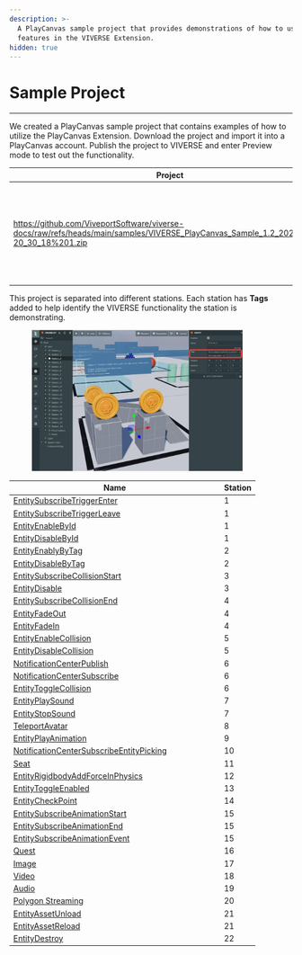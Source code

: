 ```yaml
---
description: >-
  A PlayCanvas sample project that provides demonstrations of how to use the
  features in the VIVERSE Extension.
hidden: true
---
```


# Sample Project

***

We created a PlayCanvas sample project that contains examples of how to utilize the PlayCanvas Extension. Download the project and import it into a PlayCanvas account. Publish the project to VIVERSE and enter Preview mode to test out the functionality.

<table><thead><tr><th width="270">Project</th><th>Details</th></tr></thead><tbody><tr><td><a href="https://github.com/ViveportSoftware/viverse-docs/raw/refs/heads/main/samples/VIVERSE_PlayCanvas_Sample_1.2_2025_2_18-20_30_18%201.zip">https://github.com/ViveportSoftware/viverse-docs/raw/refs/heads/main/samples/VIVERSE_PlayCanvas_Sample_1.2_2025_2_18-20_30_18%201.zip</a></td><td><p>Sample Project Version: <strong>1.2</strong>  </p><p>PlayCanvas Extension Version: <strong>3.44.1</strong></p></td></tr></tbody></table>

This project is separated into different stations. Each station has **Tags** added to help identify the VIVERSE functionality the station is demonstrating.

<figure><img src="../../.gitbook/assets/image (14).png" alt="" width="375"><figcaption></figcaption></figure>



<table><thead><tr><th width="361">Name</th><th>Station</th></tr></thead><tbody><tr><td><a href="https://docs.viverse.com/playcanvas-sdk/api-reference/trigger-and-action/event-listeners#entitysubscribetriggerenter">EntitySubscribeTriggerEnter</a></td><td>1</td></tr><tr><td><a href="https://docs.viverse.com/playcanvas-sdk/api-reference/trigger-and-action/event-listeners#entitysubscribetriggerleave">EntitySubscribeTriggerLeave</a></td><td>1</td></tr><tr><td><a href="https://docs.viverse.com/playcanvas-sdk/api-reference/trigger-and-action/entity-enabling-and-disabling#entityenablebyid">EntityEnableById</a></td><td>1</td></tr><tr><td><a href="https://docs.viverse.com/playcanvas-sdk/api-reference/trigger-and-action/entity-enabling-and-disabling#entitydisablebyid">EntityDisableById</a></td><td>1</td></tr><tr><td><a href="https://docs.viverse.com/playcanvas-sdk/api-reference/trigger-and-action/entity-enabling-and-disabling#entityenablebytag">EntityEnablyByTag</a></td><td>2</td></tr><tr><td><a href="https://docs.viverse.com/playcanvas-sdk/api-reference/trigger-and-action/entity-enabling-and-disabling#entitydisablebytag">EntityDisableByTag</a></td><td>2</td></tr><tr><td><a href="https://docs.viverse.com/playcanvas-sdk/api-reference/trigger-and-action/event-listeners#entitysubscribecollisionstart">EntitySubscribeCollisionStart</a></td><td>3</td></tr><tr><td><a href="https://docs.viverse.com/playcanvas-sdk/api-reference/trigger-and-action/entity-enabling-and-disabling#entitydisable">EntityDisable</a></td><td>3</td></tr><tr><td><a href="https://docs.viverse.com/playcanvas-sdk/api-reference/trigger-and-action/event-listeners#entitysubscribecollisionend">EntitySubscribeCollisionEnd</a></td><td>4</td></tr><tr><td><a href="https://docs.viverse.com/playcanvas-sdk/api-reference/trigger-and-action/entity-enabling-and-disabling#entityfadeout">EntityFadeOut</a></td><td>4</td></tr><tr><td><a href="https://docs.viverse.com/playcanvas-sdk/api-reference/trigger-and-action/entity-enabling-and-disabling#entityfadein">EntityFadeIn</a></td><td>4</td></tr><tr><td><a href="https://docs.viverse.com/playcanvas-sdk/api-reference/trigger-and-action/entity-collision-enabling-and-disabling#entityenablecollision">EntityEnableCollision</a></td><td>5</td></tr><tr><td><a href="https://docs.viverse.com/playcanvas-sdk/api-reference/trigger-and-action/entity-collision-enabling-and-disabling#entitydisablecollision">EntityDisableCollision</a></td><td>5</td></tr><tr><td><a href="https://docs.viverse.com/playcanvas-sdk/api-reference/trigger-and-action/event-listeners#notificationcenterpublish-and-notificationcentersubscribe">NotificationCenterPublish</a></td><td>6</td></tr><tr><td><a href="https://docs.viverse.com/playcanvas-sdk/api-reference/trigger-and-action/event-listeners#notificationcenterpublish-and-notificationcentersubscribe">NotificationCenterSubscribe</a></td><td>6</td></tr><tr><td><a href="https://docs.viverse.com/playcanvas-sdk/api-reference/trigger-and-action/entity-collision-enabling-and-disabling#entitytogglecollision">EntityToggleCollision</a></td><td>6</td></tr><tr><td><a href="https://docs.viverse.com/playcanvas-sdk/api-reference/trigger-and-action/animation-and-sound#entityplaysound">EntityPlaySound</a></td><td>7</td></tr><tr><td><a href="https://docs.viverse.com/playcanvas-sdk/api-reference/trigger-and-action/animation-and-sound#entitystopsound">EntityStopSound</a></td><td>7</td></tr><tr><td><a href="https://docs.viverse.com/playcanvas-sdk/api-reference/trigger-and-action/avatar-teleport-and-checkpoint#teleportavatar">TeleportAvatar</a></td><td>8</td></tr><tr><td><a href="https://docs.viverse.com/playcanvas-sdk/api-reference/trigger-and-action/animation-and-sound#entityplayanimation">EntityPlayAnimation</a></td><td>9</td></tr><tr><td><a href="https://docs.viverse.com/playcanvas-sdk/api-reference/trigger-and-action/event-listeners#notificationcentersubscribeentitypicking">NotificationCenterSubscribeEntityPicking</a></td><td>10</td></tr><tr><td><a href="https://docs.viverse.com/playcanvas-sdk/api-reference/seat#seat">Seat</a></td><td>11</td></tr><tr><td><a href="https://docs.viverse.com/playcanvas-sdk/api-reference/trigger-and-action/entity-physics#entityrigidbodyaddforceinphysics">EntityRigidbodyAddForceInPhysics</a></td><td>12</td></tr><tr><td><a href="https://docs.viverse.com/playcanvas-sdk/api-reference/trigger-and-action/entity-enabling-and-disabling#entitytoggleenabled">EntityToggleEnabled</a></td><td>13</td></tr><tr><td><a href="https://docs.viverse.com/playcanvas-sdk/api-reference/trigger-and-action/avatar-teleport-and-checkpoint#entitycheckpoint">EntityCheckPoint</a></td><td>14</td></tr><tr><td><a href="https://docs.viverse.com/playcanvas-sdk/api-reference/trigger-and-action/animation-and-sound#entitysubscribeanimationstart">EntitySubscribeAnimationStart</a></td><td>15</td></tr><tr><td><a href="https://docs.viverse.com/playcanvas-sdk/api-reference/trigger-and-action/animation-and-sound#entitysubscribeanimationend">EntitySubscribeAnimationEnd</a></td><td>15</td></tr><tr><td><a href="https://docs.viverse.com/playcanvas-sdk/api-reference/trigger-and-action/animation-and-sound#entitysubscribeanimationevent">EntitySubscribeAnimationEvent</a></td><td>15</td></tr><tr><td><a href="https://docs.viverse.com/playcanvas-sdk/api-reference/quests#quest-system">Quest</a></td><td>16</td></tr><tr><td><a href="https://docs.viverse.com/playcanvas-sdk/api-reference/media/images#media-images">Image</a></td><td>17</td></tr><tr><td><a href="https://docs.viverse.com/playcanvas-sdk/api-reference/media/video#media-video">Video</a></td><td>18</td></tr><tr><td><a href="https://docs.viverse.com/playcanvas-sdk/api-reference/media/audio#media-audio">Audio</a></td><td>19</td></tr><tr><td><a href="https://docs.viverse.com/playcanvas-sdk/api-reference/media/polygon-streaming#media-polygon-streaming">Polygon Streaming</a></td><td>20</td></tr><tr><td><a href="https://docs.viverse.com/playcanvas-sdk/api-reference/trigger-and-action/asset-management#entityassetunload">EntityAssetUnload</a></td><td>21</td></tr><tr><td><a href="https://docs.viverse.com/playcanvas-sdk/api-reference/trigger-and-action/asset-management#entityassetreload">EntityAssetReload</a></td><td>21</td></tr><tr><td><a href="https://docs.viverse.com/playcanvas-sdk/api-reference/trigger-and-action/asset-management#entitydestroy">EntityDestroy</a></td><td>22</td></tr></tbody></table>

